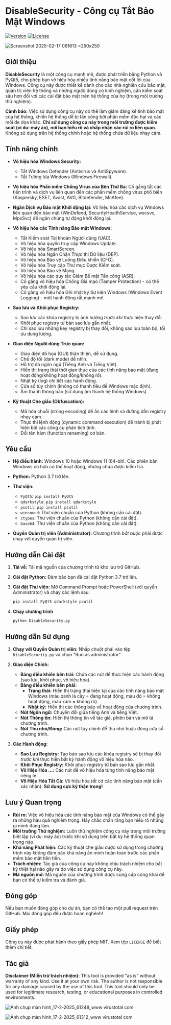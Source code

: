 # DisableSecurity - Công cụ Tắt Bảo Mật Windows

[![Version](https://img.shields.io/badge/version-1.5-blue.svg)](https://github.com/yourusername/yourrepository)
[![License](https://img.shields.io/badge/license-MIT-green.svg)](https://github.com/yourusername/yourrepository/blob/main/LICENSE)
<!-- Thay thế yourusername và yourrepository bằng thông tin của bạn -->
![Screenshot 2025-02-17 061613 =250x250](https://github.com/user-attachments/assets/f79e7d28-b9bc-40e6-8df8-4bc3f060a31|width=250)

## Giới thiệu

**DisableSecurity** là một công cụ mạnh mẽ, được phát triển bằng Python và PyQt5, cho phép bạn vô hiệu hóa nhiều tính năng bảo mật cốt lõi của Windows.  Công cụ này được thiết kế dành cho các nhà nghiên cứu bảo mật, quản trị viên hệ thống và những người dùng có kinh nghiệm, cần kiểm soát sâu hơn đối với các cài đặt bảo mật trên hệ thống của họ (trong môi trường thử nghiệm).

**Cảnh báo:** Việc sử dụng công cụ này có thể làm giảm đáng kể tính bảo mật của hệ thống, khiến hệ thống dễ bị tấn công bởi phần mềm độc hại và các mối đe dọa khác.  **Chỉ sử dụng công cụ này trong môi trường được kiểm soát (ví dụ: máy ảo), nơi bạn hiểu rõ và chấp nhận các rủi ro liên quan.**  Không sử dụng trên hệ thống chính hoặc hệ thống chứa dữ liệu nhạy cảm.

## Tính năng chính

*   **Vô hiệu hóa Windows Security:**
    *   Tắt Windows Defender (Antivirus và AntiSpyware).
    *   Tắt Tường lửa Windows (Windows Firewall).

*   **Vô hiệu hóa Phần mềm Chống Virus của Bên Thứ Ba:**  Cố gắng tắt các tiến trình và dịch vụ liên quan đến các phần mềm chống virus phổ biến (Kaspersky, ESET, Avast, AVG, Bitdefender, McAfee).

*   **Ngăn Dịch vụ Bảo mật Khởi động lại:** Vô hiệu hóa các dịch vụ Windows liên quan đến bảo mật (WinDefend, SecurityHealthService, wscsvc, MpsSvc) để ngăn chúng tự động khởi động lại.

*   **Vô hiệu hóa các Tính năng Bảo mật Windows:**
    *   Tắt Kiểm soát Tài khoản Người dùng (UAC).
    *   Vô hiệu hóa quyền truy cập Windows Update.
    *   Vô hiệu hóa SmartScreen.
    *   Vô hiệu hóa Ngăn Chặn Thực thi Dữ liệu (DEP).
    *   Vô hiệu hóa Bảo vệ Luồng Điều khiển (CFG).
    *   Vô hiệu hóa Truy cập Thư mục Được Kiểm soát.
    *   Vô hiệu hóa Bảo vệ Mạng.
    *   Vô hiệu hóa các quy tắc Giảm Bề mặt Tấn công (ASR).
    *   Cố gắng vô hiệu hóa Chống Giả mạo (Tamper Protection) - có thể yêu cầu khởi động lại.
    *   Cố gắng vô hiệu hóa Ghi nhật ký Sự kiện Windows (Windows Event Logging) - một hành động rất mạnh mẽ.

*   **Sao lưu và Khôi phục Registry:**
    *   Sao lưu các khóa registry bị ảnh hưởng *trước khi* thực hiện thay đổi.
    *   Khôi phục registry từ bản sao lưu gần nhất.
    *   Chỉ sao lưu những key registry bị thay đổi, không sao lưu toàn bộ, tối ưu dung lượng.

*   **Giao diện Người dùng Trực quan:**
    *   Giao diện đồ họa (GUI) thân thiện, dễ sử dụng.
    *   Chế độ tối (dark mode) dễ nhìn.
    *   Hỗ trợ đa ngôn ngữ (Tiếng Anh và Tiếng Việt).
    *   Hiển thị trạng thái thời gian thực của các tính năng bảo mật (đang hoạt động/không hoạt động/không rõ).
    *   Nhật ký (log) chi tiết các hành động.
    *   Cửa sổ tùy chỉnh (không có thanh tiêu đề Windows mặc định).
    *   Âm thanh thông báo (sử dụng âm thanh hệ thống Windows).

*   **Kỹ thuật Che giấu (Obfuscation):**
    *   Mã hóa chuỗi (string encoding) để ẩn các lệnh và đường dẫn registry nhạy cảm.
    *   Thực thi lệnh động (dynamic command execution) để tránh bị phát hiện bởi các công cụ phân tích tĩnh.
    *   Đổi tên hàm (function renaming) cơ bản.

## Yêu cầu

*   **Hệ điều hành:** Windows 10 hoặc Windows 11 (64-bit).  Các phiên bản Windows cũ hơn *có thể* hoạt động, nhưng chưa được kiểm tra.
*   **Python:** Python 3.7 trở lên.
*   **Thư viện:**
    *   `PyQt5`: `pip install PyQt5`
    *   `qdarkstyle`: `pip install qdarkstyle`
    *   `psutil`: `pip install psutil`
    *   `winsound`: Thư viện chuẩn của Python (không cần cài đặt).
    *   `ctypes`: Thư viện chuẩn của Python (không cần cài đặt).
    *   `base64`: Thư viện chuẩn của Python (không cần cài đặt).

*   **Quyền Quản trị viên (Administrator):** Chương trình *bắt buộc* phải được chạy với quyền quản trị viên.

## Hướng dẫn Cài đặt

1.  **Tải về:** Tải mã nguồn của chương trình từ kho lưu trữ GitHub.
2.  **Cài đặt Python:** Đảm bảo bạn đã cài đặt Python 3.7 trở lên.
3.  **Cài đặt Thư viện:** Mở Command Prompt hoặc PowerShell (với quyền Administrator) và chạy các lệnh sau:

    ```bash
    pip install PyQt5 qdarkstyle psutil
    ```
4. **Chạy chương trình**
    ```bash
    python DisableSecurity.py
    ```

## Hướng dẫn Sử dụng

1.  **Chạy với Quyền Quản trị viên:** Nhấp chuột phải vào tệp `DisableSecurity.py` và chọn "Run as administrator".
2.  **Giao diện Chính:**
    *   **Bảng điều khiển bên trái:** Chứa các nút để thực hiện các hành động (sao lưu, khôi phục, vô hiệu hóa).
    *   **Bảng điều khiển bên phải:**
        *   **Trạng thái:** Hiển thị trạng thái hiện tại của các tính năng bảo mật Windows (màu xanh lá cây = đang hoạt động, màu đỏ = không hoạt động, màu xám = không rõ).
        *   **Nhật ký:** Hiển thị các thông báo về hoạt động của chương trình.
    *   **Nút Ngôn ngữ:** Chuyển đổi giữa tiếng Anh và tiếng Việt.
    *   **Nút Thông tin:** Hiển thị thông tin về tác giả, phiên bản và mô tả chương trình.
    *   **Nút Thu nhỏ/Đóng:** Các nút tùy chỉnh để thu nhỏ hoặc đóng cửa sổ chương trình.

3.  **Các Hành động:**
    *   **Sao Lưu Registry:** Tạo bản sao lưu các khóa registry sẽ bị thay đổi *trước khi* thực hiện bất kỳ hành động vô hiệu hóa nào.
    *   **Khôi Phục Registry:** Khôi phục registry từ bản sao lưu gần nhất.
    *   **Vô Hiệu Hóa ...:** Các nút để vô hiệu hóa từng tính năng bảo mật riêng lẻ.
    *   **Vô Hiệu Hóa Tất Cả:** Vô hiệu hóa *tất cả* các tính năng bảo mật (cần xác nhận).  **Sử dụng cực kỳ thận trọng!**

## Lưu ý Quan trọng

*   **Rủi ro:** Việc vô hiệu hóa các tính năng bảo mật của Windows có thể gây ra những hậu quả nghiêm trọng.  Hãy chắc chắn rằng bạn hiểu rõ những gì mình đang làm.
*   **Môi trường Thử nghiệm:** Luôn thử nghiệm công cụ này trong môi trường biệt lập (ví dụ: máy ảo) trước khi sử dụng trên bất kỳ hệ thống quan trọng nào.
*   **Khả năng Phát hiện:** Các kỹ thuật che giấu được sử dụng trong chương trình này *không* đảm bảo khả năng ẩn mình hoàn toàn trước các phần mềm bảo mật tiên tiến.
*   **Trách nhiệm:** Tác giả của công cụ này không chịu trách nhiệm cho bất kỳ thiệt hại nào gây ra do việc sử dụng công cụ này.
*   **Mã nguồn mở:** Mã nguồn của chương trình được cung cấp công khai để bạn có thể tự kiểm tra và đánh giá.

## Đóng góp

Nếu bạn muốn đóng góp cho dự án, bạn có thể tạo một pull request trên GitHub.  Mọi đóng góp đều được hoan nghênh!

## Giấy phép

Công cụ này được phát hành theo giấy phép MIT.  Xem tệp `LICENSE` để biết thêm chi tiết.

## Tác giả

**Disclaimer (Miễn trừ trách nhiệm):** This tool is provided "as is" without warranty of any kind.  Use it at your own risk. The author is not responsible for any damage caused by the use of this tool.  This tool should only be used for legitimate research, testing, or educational purposes in controlled environments.


![Ảnh chụp màn hình_17-2-2025_61248_www virustotal com](https://github.com/user-attachments/assets/0f25232c-973b-4022-bfb3-0b49346b9c3b)

![Ảnh chụp màn hình_17-2-2025_61312_www virustotal com](https://github.com/user-attachments/assets/160e3f0b-1529-414f-8a02-1bdd5c49a569)


